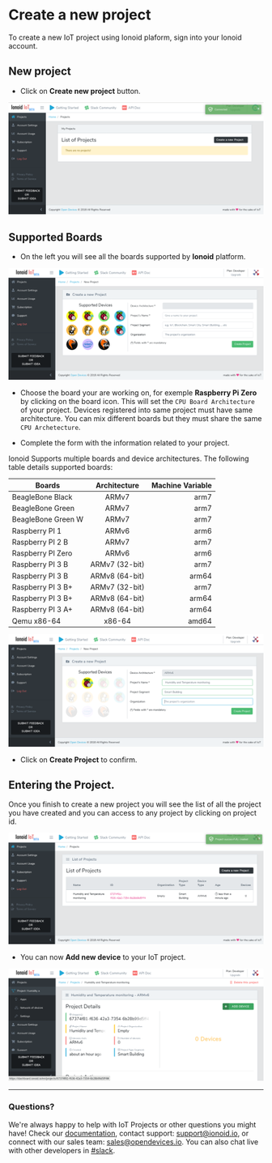 # Create a new project
To create a new IoT project using Ionoid plaform, sign into your Ionoid account.

## New project

- Click on **Create new project** button.

![Create New Project](CreateNewProject.png)


## Supported Boards

- On the left you will see all the boards supported by **Ionoid** platform.

![Project Form](ProjectForm.png)

- Choose the board your are working on, for exemple **Raspberry Pi Zero** by clicking on the board icon. This will set the `CPU Board Architecture` of your project. Devices registered into same project must have same architecture. You can mix different boards but they must share the same `CPU Archetecture`.

- Complete the form with the information related to your project.


Ionoid Supports multiple boards and device architectures. The following
table details supported boards:


| Boards             | Architecture  | Machine Variable  |
| ------------------ |:-------------:| -----------------:|
| BeagleBone Black   | ARMv7         | arm7              |
| BeagleBone Green   | ARMv7         | arm7              |
| BeagleBone Green W | ARMv7         | arm7              |
| Raspberry PI 1     | ARMv6         | arm6              |
| Raspberry PI 2 B   | ARMv7         | arm7              |
| Raspberry PI Zero  | ARMv6         | arm6              |
| Raspberry PI 3 B   | ARMv7 (32-bit)| arm7              |
| Raspberry PI 3 B   | ARMv8 (64-bit)| arm64             |
| Raspberry PI 3 B+  | ARMv7 (32-bit)| arm7              |
| Raspberry PI 3 B+  | ARMv8 (64-bit)| arm64             |
| Raspberry PI 3 A+  | ARMv8 (64-bit)| arm64             |
| Qemu x86-64        | x86-64        | amd64             |




![Project Form](ProjectForm2.png)

- Click on **Create Project** to confirm.


## Entering the Project.

Once you finish to create a new project you will see the list of all the
project you have created and you can access to any project by clicking on
project id.

![list of projects](ProjectList.png)

- You can now  **Add new device** to your IoT project.

![Project Actions](ProjectActions.png)


---


### Questions?
We're always happy to help with IoT Projects or other questions you might have! Check our [documentation](https://docs.ionoid.io/#/), contact support: support@ionoid.io, or connect with our sales team: sales@opendevices.io. You can also chat live with other developers in  [#slack](https://ionoidcommunity.slack.com/join/shared_invite/enQtNTAzMTEwMTc5NDc2LTM2ODgxY2VmYTljNjM2NTNmZmVjYTEzY2Q4NTgyZTljYzI3MzhiZGRlODkzNTE3NTE3ODk5ZmFjNjYzOGRjZTM).

